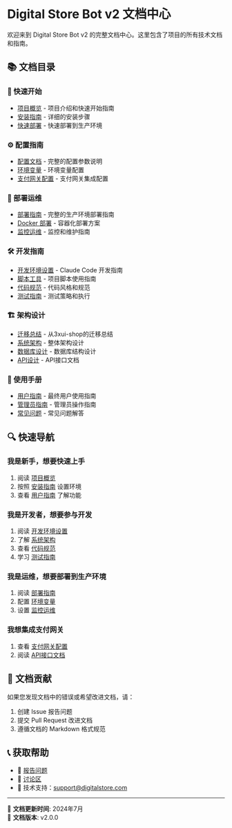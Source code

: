 # Digital Store Bot v2 文档中心

欢迎来到 Digital Store Bot v2 的完整文档中心。这里包含了项目的所有技术文档和指南。

## 📚 文档目录

### 🚀 快速开始
- [项目概览](../README.md) - 项目介绍和快速开始指南
- [安装指南](setup/installation.md) - 详细的安装步骤
- [快速部署](deployment/quick-start.md) - 快速部署到生产环境

### ⚙️ 配置指南
- [配置文档](configuration/CONFIG_DOCUMENTATION.md) - 完整的配置参数说明
- [环境变量](configuration/environment-variables.md) - 环境变量配置
- [支付网关配置](configuration/payment-gateways.md) - 支付网关集成配置

### 🚢 部署运维
- [部署指南](deployment/DEPLOYMENT_GUIDE.md) - 完整的生产环境部署指南
- [Docker 部署](deployment/docker.md) - 容器化部署方案
- [监控运维](deployment/monitoring.md) - 监控和维护指南

### 🛠️ 开发指南
- [开发环境设置](development/CLAUDE.md) - Claude Code 开发指南
- [脚本工具](development/scripts-guide.md) - 项目脚本使用指南
- [代码规范](development/coding-standards.md) - 代码风格和规范
- [测试指南](development/testing.md) - 测试策略和执行

### 🏗️ 架构设计
- [迁移总结](architecture/MIGRATION_SUMMARY.md) - 从3xui-shop的迁移总结
- [系统架构](architecture/system-design.md) - 整体架构设计
- [数据库设计](architecture/database-schema.md) - 数据库结构设计
- [API设计](api/api-reference.md) - API接口文档

### 📖 使用手册
- [用户指南](setup/user-guide.md) - 最终用户使用指南
- [管理员指南](setup/admin-guide.md) - 管理员操作指南
- [常见问题](setup/faq.md) - 常见问题解答

## 🔍 快速导航

### 我是新手，想要快速上手
1. 阅读 [项目概览](../README.md)
2. 按照 [安装指南](setup/installation.md) 设置环境
3. 查看 [用户指南](setup/user-guide.md) 了解功能

### 我是开发者，想要参与开发
1. 阅读 [开发环境设置](development/CLAUDE.md)
2. 了解 [系统架构](architecture/system-design.md)
3. 查看 [代码规范](development/coding-standards.md)
4. 学习 [测试指南](development/testing.md)

### 我是运维，想要部署到生产环境
1. 阅读 [部署指南](deployment/DEPLOYMENT_GUIDE.md)
2. 配置 [环境变量](configuration/environment-variables.md)
3. 设置 [监控运维](deployment/monitoring.md)

### 我想集成支付网关
1. 查看 [支付网关配置](configuration/payment-gateways.md)
2. 阅读 [API接口文档](api/api-reference.md)

## 📝 文档贡献

如果您发现文档中的错误或希望改进文档，请：

1. 创建 Issue 报告问题
2. 提交 Pull Request 改进文档
3. 遵循文档的 Markdown 格式规范

## 📞 获取帮助

- 🐛 [报告问题](https://github.com/your-org/digital-store-bot-v2/issues)
- 💬 [讨论区](https://github.com/your-org/digital-store-bot-v2/discussions)
- 📧 技术支持：support@digitalstore.com

---

📅 **文档更新时间**: 2024年7月  
📖 **文档版本**: v2.0.0